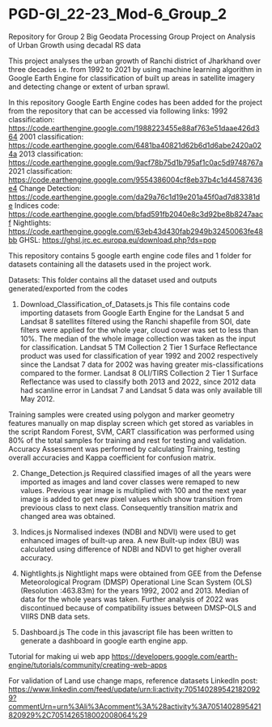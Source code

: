 # PGD-GI_22-23_Mod-6_Group_2
Repository for Group 2 Big Geodata Processing Group Project on Analysis of Urban Growth using decadal RS data 

This project analyses the urban growth of Ranchi district of Jharkhand over three decades i.e. from 1992 to 2021 by using machine learning algorithm in Google Earth Engine for classification of built up areas in satellite imagery and detecting change or extent of urban sprawl.

In this repository Google Earth Engine codes has been added for the project from the repository that can be accessed via following links:
1992 classification: https://code.earthengine.google.com/1988223455e88af763e51daae426d364
2001 classification: https://code.earthengine.google.com/6481ba40821d62b6d1d6abe2420a024a
2013 classification: https://code.earthengine.google.com/9acf78b75d1b795af1c0ac5d9748767a
2021 classification: https://code.earthengine.google.com/9554386004cf8eb37b4c1d44587436e4
Change Detection: https://code.earthengine.google.com/da29a76c1d19e201a45f0ad7d83381de
Indices code: https://code.earthengine.google.com/bfad591fb2040e8c3d92be8b8247aacf
Nightlights: https://code.earthengine.google.com/63eb43d430fab2949b32450063fe48bb
GHSL: https://ghsl.jrc.ec.europa.eu/download.php?ds=pop

This repository contains 5 google earth engine code files and 1 folder for datasets containing all the datasets used in the project work.

Datasets: This folder contains all the dataset used and outputs generated/exported from the codes

1. Download_Classification_of_Datasets.js
This file contains code importing datasets from Google Earth Engine for the Landsat 5 and Landsat 8 satellites filtered using the Ranchi shapefile from SOI, date filters were applied for the whole year, cloud cover was set to less than 10%. The median of the whole image collection was taken as the input for classification. Landsat 5 TM Collection 2 Tier 1 Surface Reflectance product was used for classification of year 1992 and 2002 respectively since the Landsat 7 data for 2002 was having greater mis-classifications compared to the former. Landsat 8 OLI/TIRS Collection 2 Tier 1 Surface Reflectance was used to classify both 2013 and 2022, since 2012 data had scanline error in Landsat 7 and Landsat 5 data was only available till May 2012. 

Training samples were created using polygon and marker geometry features manually on map display screen which get stored as variables in the script Random Forest, SVM, CART classification was performed using 80% of the total samples for training and rest for testing and validation. Accuracy Assessment was performed by calculating Training, testing overall accuracies and Kappa coefficient for confusion matrix.

2. Change_Detection.js
Required classified images of all the years were imported as images and land cover classes were remaped to new values. Previous year image is multiplied with 100 and the next year image is added to get new pixel values which show transition from previoous class to next class. Consequently transition matrix and changed area was obtained.

3. Indices.js
Normalised indexes (NDBI and NDVI) were used to get enhanced images of built-up area. A new Built-up index (BU) was calculated using difference of NDBI and NDVI to get higher overall accuracy.

4. Nightlights.js
Nightlight maps were obtained from GEE from the Defense Meteorological Program (DMSP) Operational Line Scan System (OLS) (Resolution :463.83m) for the years 1992, 2002 and 2013. Median of data for the whole years was taken. Further analysis of 2022 was discontinued because of compatibility issues between DMSP-OLS and VIIRS DNB data sets.

5. Dashboard.js
The code in this javascript file has been written to generate a dashboard in google earth engine app.

Tutorial for making ui web app
https://developers.google.com/earth-engine/tutorials/community/creating-web-apps

For validation of Land use change maps, reference datasets LinkedIn post:
https://www.linkedin.com/feed/update/urn:li:activity:7051402895421820929?commentUrn=urn%3Ali%3Acomment%3A%28activity%3A7051402895421820929%2C7051426518002008064%29